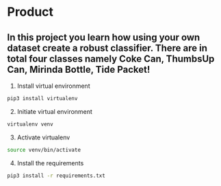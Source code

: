 # Product
## In this project you learn how using your own dataset create a robust classifier. There are in total four classes namely Coke Can, ThumbsUp Can, Mirinda Bottle, Tide Packet!

1. Install virtual environment
```bash
pip3 install virtualenv
```

2. Initiate virtual environment
```bash
virtualenv venv
```

3. Activate virtualenv
```bash
source venv/bin/activate
```

4. Install the requirements
```bash
pip3 install -r requirements.txt
```
